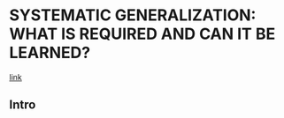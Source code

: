 # SYSTEMATIC GENERALIZATION: WHAT IS REQUIRED AND CAN IT BE LEARNED?
[link](https://openreview.net/pdf?id=HkezXnA9YX)

## Intro 